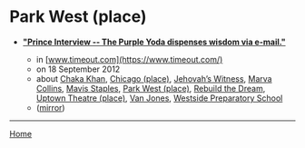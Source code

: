 # Park West (place)

 - [**"Prince Interview -- The Purple Yoda dispenses wisdom via e-mail."**](https://www.timeout.com/chicago/music/prince-interview)

    - in [www.timeout.com](https://www.timeout.com/)
    - on 18 September 2012
    - about [Chaka Khan](../../../topics/chaka-khan/index.md), [Chicago  (place)](../../../topics/place/chicago/index.md), [Jehovah’s Witness](../../../topics/jehovah-s-witness/index.md), [Marva Collins](../../../topics/marva-collins/index.md), [Mavis Staples](../../../topics/mavis-staples/index.md), [Park West (place)](../../../topics/place/park-west/index.md), [Rebuild the Dream](../../../topics/rebuild-the-dream/index.md), [Uptown Theatre (place)](../../../topics/place/uptown-theatre/index.md), [Van Jones](../../../topics/van-jones/index.md), [Westside Preparatory School](../../../topics/westside-preparatory-school/index.md)
    - ([mirror](https://web.archive.org/web/*/https://www.timeout.com/chicago/music/prince-interview))

----

[Home](../index.md)
